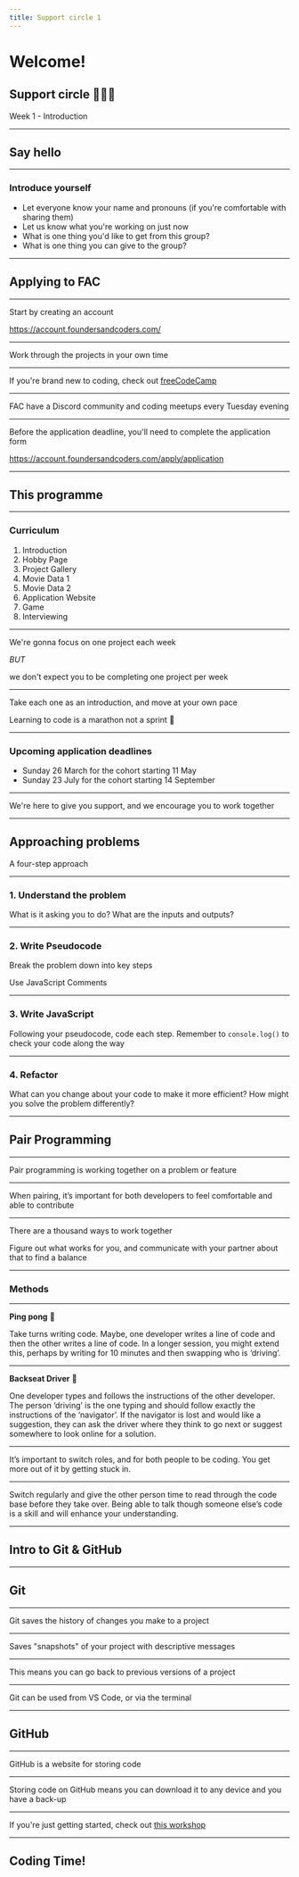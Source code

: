 ```yaml
---
title: Support circle 1
---
```


# Welcome!

## Support circle 👩🏽‍💻

Week 1 - Introduction

---

<!-- {.secondary .inverted} -->

## Say hello

---

### Introduce yourself

- Let everyone know your name and pronouns (if you're comfortable with sharing them)
- Let us know what you're working on just now
- What is one thing you'd like to get from this group?
- What is one thing you can give to the group?

---

## Applying to FAC

---

Start by creating an account

https://account.foundersandcoders.com/

---

Work through the projects in your own time

---

If you're brand new to coding, check out [freeCodeCamp](https://www.freecodecamp.org/)

---

FAC have a Discord community and coding meetups every Tuesday evening

---

Before the application deadline, you'll need to complete the application form

https://account.foundersandcoders.com/apply/application

---

## This programme

---

### Curriculum

1. Introduction
1. Hobby Page
1. Project Gallery
1. Movie Data 1
1. Movie Data 2
1. Application Website
1. Game
1. Interviewing

---

We're gonna focus on one project each week

_BUT_

we don't expect you to be completing one project per week

---

Take each one as an introduction, and move at your own pace

Learning to code is a marathon not a sprint
💛

---

### Upcoming application deadlines

- Sunday 26 March for the cohort starting 11 May
- Sunday 23 July for the cohort starting 14 September

---

We're here to give you support, and we encourage you to work together

---

<!-- {.primary} -->

## Approaching problems

A four-step approach

---

### 1. Understand the problem

What is it asking you to do? What are the inputs and outputs?

---

### 2. Write Pseudocode

Break the problem down into key steps

Use JavaScript Comments

---

### 3. Write JavaScript

Following your pseudocode, code each step. Remember to `console.log()` to check your code along the way

---

### 4. Refactor

What can you change about your code to make it more efficient? How might you solve the problem differently?

---

## Pair Programming

---

Pair programming is working together on a problem or feature

---

When pairing, it’s important for both developers to feel comfortable and able to contribute

---

There are a thousand ways to work together

Figure out what works for you, and communicate with your partner about that to find a balance

---

### Methods

---

**Ping pong** 🏓

Take turns writing code. Maybe, one developer writes a line of code and then the other writes a line of code. In a longer session, you might extend this, perhaps by writing for 10 minutes and then swapping who is ‘driving’.

---

**Backseat Driver** 🚕

One developer types and follows the instructions of the other developer. The person ‘driving’ is the one typing and should follow exactly the instructions of the ‘navigator’. If the navigator is lost and would like a suggestion, they can ask the driver where they think to go next or suggest somewhere to look online for a solution.

---

It’s important to switch roles, and for both people to be coding. You get more out of it by getting stuck in.

---

Switch regularly and give the other person time to read through the code base before they take over. Being able to talk though someone else’s code is a skill and will enhance your understanding.

---

<!-- {.secondary inverted} -->

## Intro to Git & GitHub

---

## Git

---

Git saves the history of changes you make to a project

---

Saves "snapshots" of your project with descriptive messages

---

This means you can go back to previous versions of a project

---

Git can be used from VS Code, or via the terminal

---

## GitHub

---

GitHub is a website for storing code

---

Storing code on GitHub means you can download it to any device and you have a back-up

---

If you're just getting started, check out [this workshop](https://learn.foundersandcoders.com/workshops/git-intro/)

---

<!-- {primary} -->

## Coding Time!
